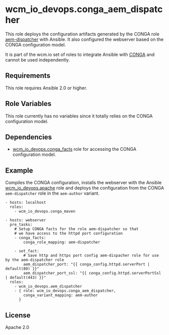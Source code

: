 # wcm_io_devops.conga_aem_dispatcher

This role deploys the configuration artifacts generated by the CONGA
role
[aem-dispatcher](https://github.com/wcm-io-devops/conga-aem-definitions/blob/develop/conga-aem-definitions/src/main/roles/aem-dispatcher.yaml)
with Ansible. It also configured the webserver based on the CONGA
configuration model.

It is part of the wcm.io set of roles to integrate Ansible with
[CONGA](http://devops.wcm.io/conga/) and cannot be used independently.

## Requirements

This role requires Ansible 2.0 or higher.

## Role Variables

This role currently has no variables since it totally relies on the
CONGA configuration model.

## Dependencies

* [wcm_io_devops.conga_facts](https://github.com/wcm-io-devops/ansible-conga-facts)
  role for accessing the CONGA configuration model.

## Example

Compiles the CONGA configuration, installs the webserver with the
Ansible [wcm_io_devops.apache](https://github.com/wcm-io-devops/ansible-role-apache) role and deploys the configuration from
the CONGA `aem-dispatcher` role in the `aem-author` variant.

	- hosts: localhost
	  roles:
	    - wcm_io_devops.conga_maven
	
	- hosts: webserver
	  pre_tasks:
	    # Setup CONGA facts for the role aem-dispatcher so that
        # we have access to the httpd port configuration
        - conga_facts:
            conga_role_mapping: aem-dispatcher
    
        - set_fact:
            # Save http and https port config aem-dispacher role for use by the aem-dispatcher role
            aem_dispatcher_port: "{{ conga_config.httpd.serverPort | default(80) }}"
            aem_dispatcher_port_ssl: "{{ conga_config.httpd.serverPortSsl | default(443) }}"
	  roles:
	    - wcm_io_devops.aem_dispatcher
        - { role: wcm_io_devops.conga_aem_dispatcher,
            conga_variant_mapping: aem-author
          }

## License

Apache 2.0
